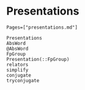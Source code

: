 # Presentations
```@index
Pages=["presentations.md"]
```
```@docs
Presentations
AbsWord
@AbsWord
FpGroup
Presentation(::FpGroup)
relators
simplify
conjugate
tryconjugate
```
